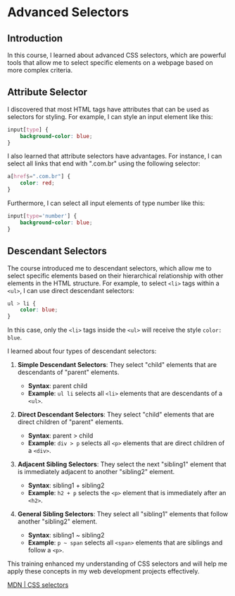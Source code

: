 # Advanced Selectors

## Introduction
In this course, I learned about advanced CSS selectors, which are powerful tools that allow me to select specific elements on a webpage based on more complex criteria.

## Attribute Selector
I discovered that most HTML tags have attributes that can be used as selectors for styling. For example, I can style an input element like this:

```css
input[type] {  
    background-color: blue;
}
```

I also learned that attribute selectors have advantages. For instance, I can select all links that end with ".com.br" using the following selector:

```css
a[href$=".com.br"] {  
    color: red;
}
```

Furthermore, I can select all input elements of type number like this:

```css
input[type='number'] {  
    background-color: blue;
}
```

## Descendant Selectors
The course introduced me to descendant selectors, which allow me to select specific elements based on their hierarchical relationship with other elements in the HTML structure. For example, to select `<li>` tags within a `<ul>`, I can use direct descendant selectors:

```css
ul > li {
    color: blue;
}
```

In this case, only the `<li>` tags inside the `<ul>` will receive the style `color: blue`.

I learned about four types of descendant selectors:

1. **Simple Descendant Selectors**: They select "child" elements that are descendants of "parent" elements.
   - **Syntax**: parent child
   - **Example**: `ul li` selects all `<li>` elements that are descendants of a `<ul>`.

2. **Direct Descendant Selectors**: They select "child" elements that are direct children of "parent" elements.
   - **Syntax**: parent > child
   - **Example**: `div > p` selects all `<p>` elements that are direct children of a `<div>`.

3. **Adjacent Sibling Selectors**: They select the next "sibling1" element that is immediately adjacent to another "sibling2" element.
   - **Syntax**: sibling1 + sibling2
   - **Example**: `h2 + p` selects the `<p>` element that is immediately after an `<h2>`.

4. **General Sibling Selectors**: They select all "sibling1" elements that follow another "sibling2" element.
   - **Syntax**: sibling1 ~ sibling2
   - **Example**: `p ~ span` selects all `<span>` elements that are siblings and follow a `<p>`.

This training enhanced my understanding of CSS selectors and will help me apply these concepts in my web development projects effectively.

[MDN | CSS selectors](https://developer.mozilla.org/en-US/docs/Web/CSS/CSS_selectors)
